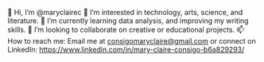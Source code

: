 👋 Hi, I’m @maryclairec
👀 I’m interested in technology, arts, science, and literature.
🌱 I’m currently learning data analysis, and improving my writing skills.
💞️ I’m looking to collaborate on creative or educational projects.
📫 How to reach me: Email me at consigomaryclaire@gmail.com or connect on LinkedIn: https://www.linkedin.com/in/mary-claire-consigo-b6a829293/

